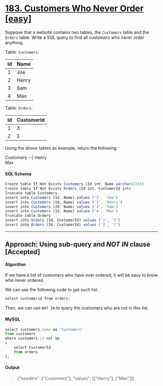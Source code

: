 # [183. Customers Who Never Order [easy]](https://leetcode.com/problems/customers-who-never-order/)

Suppose that a website contains two tables, the `Customers` table and the `Orders` table. Write a SQL query to find all customers who never order anything.

Table: `Customers`.

Id | Name  
--|--
 1  | Joe   
 2  | Henry 
 3  | Sam   
 4  | Max   

Table: `Orders`.

 Id | CustomerId 
--|--
 1  | 3          
 2  | 1          

Using the above tables as example, return the following:

 Customers 
--|
 Henry     
 Max       

#### SQL Schema
```javascript
Create table If Not Exists Customers (Id int, Name varchar(255))
Create table If Not Exists Orders (Id int, CustomerId int)
Truncate table Customers
insert into Customers (Id, Name) values ('1', 'Joe')
insert into Customers (Id, Name) values ('2', 'Henry')
insert into Customers (Id, Name) values ('3', 'Sam')
insert into Customers (Id, Name) values ('4', 'Max')
Truncate table Orders
insert into Orders (Id, CustomerId) values ('1', '3')
insert into Orders (Id, CustomerId) values ('2', '1')
```
---
## Approach: Using sub-query and _NOT IN_ clause [Accepted]
#### Algorithm

If we have a list of customers who have ever ordered, it will be easy to know who never ordered.

We can use the following code to get such list.

```javascript
select customerid from orders;
```
Then, we can use `NOT IN` to query the customers who are not in this list.

#### MySQL
```javascript
select customers.name as 'Customers'
from customers
where customers.id not in
(
    select CustomerId 
    from orders
);
```
#### Output
> {"headers": ["Customers"], "values": [["Henry"], ["Max"]]}
